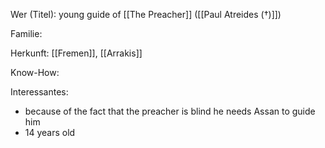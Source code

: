 Wer (Titel): young guide of [[The Preacher]] ([[Paul Atreides (†)]])

Familie:

Herkunft: [[Fremen]], [[Arrakis]]

Know-How:

Interessantes: 
- because of the fact that the preacher is blind he needs Assan to guide him
- 14 years old
